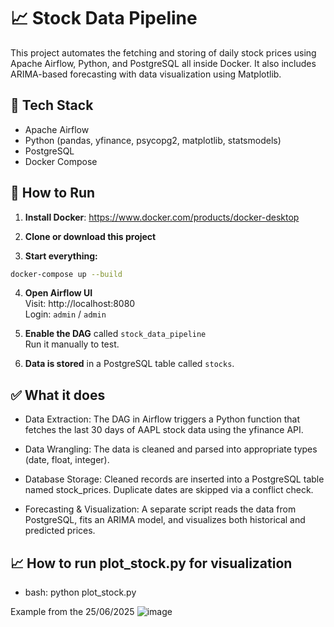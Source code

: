 # 📈 Stock Data Pipeline

This project automates the fetching and storing of daily stock prices using Apache Airflow, Python, and PostgreSQL all inside Docker. It also includes ARIMA-based forecasting with data visualization using Matplotlib. 

## 🧰 Tech Stack
- Apache Airflow
- Python (pandas, yfinance, psycopg2, matplotlib, statsmodels)
- PostgreSQL
- Docker Compose

## 🚀 How to Run

1. **Install Docker**: https://www.docker.com/products/docker-desktop

2. **Clone or download this project**

3. **Start everything:**

```bash
docker-compose up --build
```

4. **Open Airflow UI**  
Visit: http://localhost:8080  
Login: `admin` / `admin`

5. **Enable the DAG** called `stock_data_pipeline`  
Run it manually to test.

6. **Data is stored** in a PostgreSQL table called `stocks`.

## ✅ What it does

- Data Extraction: The DAG in Airflow triggers a Python function that fetches the last 30 days of AAPL stock data using the yfinance API.

- Data Wrangling: The data is cleaned and parsed into appropriate types (date, float, integer).

- Database Storage: Cleaned records are inserted into a PostgreSQL table named stock_prices. Duplicate dates are skipped via a conflict check.

- Forecasting & Visualization: A separate script reads the data from PostgreSQL, fits an ARIMA model, and visualizes both historical and predicted prices.

## 📈 How to run plot_stock.py for visualization
- bash: python plot_stock.py

Example from the 25/06/2025
![image](https://github.com/user-attachments/assets/5a23ce28-ac96-468a-8448-63bb2c1a348f)
